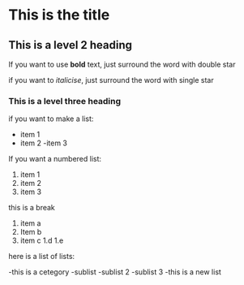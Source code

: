 # This is the title

## This is a level 2 heading 

If you want to use **bold** text, just surround the word with double star

if you want to *italicise*, just surround the word with single star

### This is a level three heading

if you want to make a list:

- item 1
- item 2
-item 3

If you want a numbered list:

1. item 1
2. item 2
3. item 3

this is a break

1. item a
1. Item b
1. item c
1.d
1.e


here is a list of lists:

-this is a cetegory
  -sublist
  -sublist 2
  -sublist 3
-this is a new list
